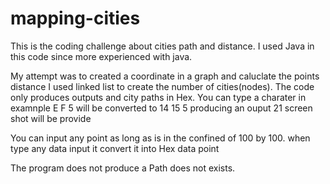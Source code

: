 # mapping-cities

This is the coding challenge about cities path and distance.
I used Java in this code since more experienced with java.

My attempt was to created a coordinate in a graph and caluclate the points distance
I used linked list to create the number of cities(nodes).
The code only produces outputs and city paths in Hex.
You can type a charater in examnple E F 5 will be converted to 14 15 5 producing an ouput 21
screen shot will be provide

You can input any point as long as is in the confined of 100 by 100.
when type any data input it convert it into Hex data point

The program does not produce a Path does not exists.

